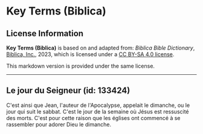 # Key Terms (Biblica)

## License Information

**Key Terms (Biblica)** is based on and adapted from: _Biblica Bible Dictionary_, [Biblica, Inc.](https://www.biblica.com/), 2023, which is licensed under a [CC BY-SA 4.0 license](https://creativecommons.org/licenses/by-sa/4.0/legalcode.en).

This markdown version is provided under the same license.



--------------------------------

## Le jour du Seigneur (id: 133424)

C'est ainsi que Jean, l'auteur de l'Apocalypse, appelait le dimanche, ou le jour qui suit le sabbat. C'est le jour de la semaine où Jésus est ressuscité des morts. C'est pour cette raison que les églises ont commencé à se rassembler pour adorer Dieu le dimanche.


